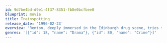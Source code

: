 ```yaml
---
id: 9d7be4bd-d9e1-4f37-8351-fb8e0bcfbee0
blueprint: movie
title: Trainspotting
release_date: '1996-02-23'
overview: 'Renton, deeply immersed in the Edinburgh drug scene, tries to clean up and get out, despite the allure of the drugs and influence of friends.'
genres: '[{"id": 18, "name": "Drama"}, {"id": 80, "name": "Crime"}]'
---
```

